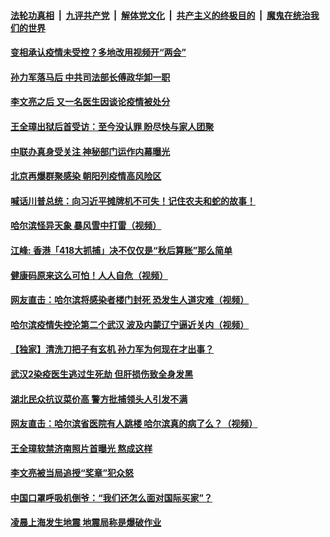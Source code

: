 ####  [法轮功真相](../../../../basic/blob/master/README.md?t=04211531) &nbsp;|&nbsp; [九评共产党](../../../../9ping.md/blob/master/README.md?t=04211531) &nbsp;|&nbsp; [解体党文化](../../../../jtdwh.md/blob/master/README.md?t=04211531)  &nbsp;|&nbsp; [共产主义的终极目的](../../../../gczydzjmd.md/blob/master/README.md?t=04211531) &nbsp;|&nbsp; [魔鬼在统治我们的世界](../../../../mgztzwmdsj.md/blob/master/README.md?t=04211531) 

#### [变相承认疫情未受控？多地改用视频开“两会” ](../pages/soh5/369541.md?t=04211531) 
#### [孙力军落马后 中共司法部长傅政华卸一职](../pages/soh5/369520.md?t=04211531) 
#### [李文亮之后 又一名医生因谈论疫情被处分](../pages/soh5/369505.md?t=04211531) 
#### [王全璋出狱后首受访：至今没认罪  盼尽快与家人团聚](../pages/soh5/369496.md?t=04211531) 
#### [中联办真身受关注 神秘部门运作内幕曝光](../pages/soh5/369442.md?t=04211531) 
#### [ 北京再爆群聚感染 朝阳列疫情高风险区 ](../pages/soh5/369409.md?t=04211531) 
#### [喊话川普总统：向习近平摊牌机不可失！记住农夫和蛇的故事！](../pages/soh5/369403.md?t=04211531) 
#### [哈尔滨怪异天象  暴风雪中打雷（视频）](../pages/soh5/369370.md?t=04211531) 
#### [江峰: 香港「418大抓捕」决不仅仅是“秋后算账”那么简单](../pages/soh5/369364.md?t=04211531) 
#### [健康码原来这么可怕！人人自危（视频）](../pages/soh5/369250.md?t=04211531) 
#### [网友直击：哈尔滨将感染者楼门封死  恐发生人道灾难（视频）](../pages/soh5/369283.md?t=04211531) 
#### [哈尔滨疫情失控沦第二个武汉 波及内蒙辽宁逼近关内（视频）](../pages/soh5/369274.md?t=04211531) 
#### [【独家】清洗刀把子有玄机 孙力军为何现在才出事？](../pages/soh5/369259.md?t=04211531) 
#### [武汉2染疫医生逃过生死劫 但肝损伤致全身发黑](../pages/soh5/369256.md?t=04211531) 
#### [湖北民众抗议菜价高 警方批捕领头人引发不满](../pages/soh5/369220.md?t=04211531) 
#### [网友直击：哈尔滨省医院有人跳楼  哈尔滨真的病了么？（视频）](../pages/soh5/369235.md?t=04211531) 
#### [王全璋软禁济南照片首曝光 熬成这样](../pages/soh5/369217.md?t=04211531) 
#### [李文亮被当局追授“奖章”犯众怒](../pages/soh5/369196.md?t=04211531) 
#### [中国口罩呼吸机倒爷：“我们还怎么面对国际买家”？](../pages/soh5/369157.md?t=04211531) 
#### [凌晨上海发生地震 地震局称是爆破作业 ](../pages/soh5/369112.md?t=04211531) 
